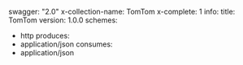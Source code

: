 swagger: "2.0"
x-collection-name: TomTom
x-complete: 1
info:
  title: TomTom
  version: 1.0.0
schemes:
- http
produces:
- application/json
consumes:
- application/json
